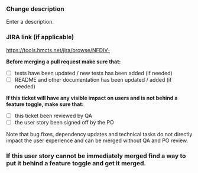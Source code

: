 ### Change description ###

Enter a description.

### JIRA link (if applicable) ###

https://tools.hmcts.net/jira/browse/NFDIV-

**Before merging a pull request make sure that:**

- [ ] tests have been updated / new tests has been added (if needed)
- [ ] README and other documentation has been updated / added (if needed)

**If this ticket will have any visible impact on users and is not behind a feature toggle, make sure that:**
- [ ] this ticket been reviewed by QA
- [ ] the user story been signed off by the PO

Note that bug fixes, dependency updates and technical tasks do not directly impact the user experience and can be merged without QA and PO review.

### If this user story cannot be immediately merged find a way to put it behind a feature toggle and get it merged.
